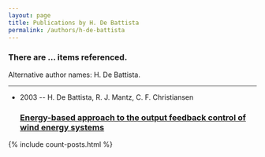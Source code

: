 ```yaml
---
layout: page
title: Publications by H. De Battista
permalink: /authors/h-de-battista
---
```


<h3 id="number-posts">There are ... items referenced.</h3>
<p id='info-authors'>Alternative author names: H. De Battista.</p>
<hr />
<ul class="post-list">
<li><span class='post-meta'>2003 -- H. De Battista, R. J. Mantz, C. F. Christiansen</span><h3><a class='post-link' href="{{ site.baseurl }}/energy-based-approach-to-the-output-feedback-control-of-wind-energy-systems">Energy-based approach to the output feedback control of wind energy systems</a></h3></li>

</ul>
{% include count-posts.html %}
